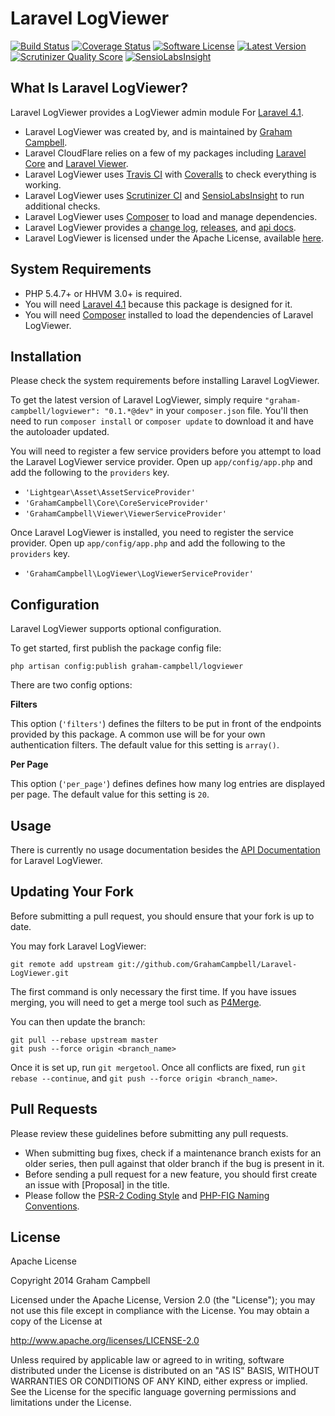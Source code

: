 Laravel LogViewer
=================


[![Build Status](https://img.shields.io/travis/GrahamCampbell/Laravel-LogViewer/master.svg)](https://travis-ci.org/GrahamCampbell/Laravel-LogViewer)
[![Coverage Status](https://img.shields.io/coveralls/GrahamCampbell/Laravel-LogViewer/master.svg)](https://coveralls.io/r/GrahamCampbell/Laravel-LogViewer)
[![Software License](https://img.shields.io/badge/license-Apache%202.0-brightgreen.svg)](https://github.com/GrahamCampbell/Laravel-LogViewer/blob/master/LICENSE.md)
[![Latest Version](https://img.shields.io/github/release/GrahamCampbell/Laravel-LogViewer.svg)](https://github.com/GrahamCampbell/Laravel-LogViewer/releases)
[![Scrutinizer Quality Score](https://scrutinizer-ci.com/g/GrahamCampbell/Laravel-LogViewer/badges/quality-score.png?s=f5a91dbe1dd7a7e2fbdd12d3bd61ab02868b2792)](https://scrutinizer-ci.com/g/GrahamCampbell/Laravel-LogViewer)
[![SensioLabsInsight](https://insight.sensiolabs.com/projects/2649702d-f080-429b-b17c-dacba1c4c15a/mini.png)](https://insight.sensiolabs.com/projects/2649702d-f080-429b-b17c-dacba1c4c15a)


## What Is Laravel LogViewer?

Laravel LogViewer provides a LogViewer admin module For [Laravel 4.1](http://laravel.com).

* Laravel LogViewer was created by, and is maintained by [Graham Campbell](https://github.com/GrahamCampbell).
* Laravel CloudFlare relies on a few of my packages including [Laravel Core](https://github.com/GrahamCampbell/Laravel-Core) and [Laravel Viewer](https://github.com/GrahamCampbell/Laravel-Viewer).
* Laravel LogViewer uses [Travis CI](https://travis-ci.org/GrahamCampbell/Laravel-LogViewer) with [Coveralls](https://coveralls.io/r/GrahamCampbell/Laravel-LogViewer) to check everything is working.
* Laravel LogViewer uses [Scrutinizer CI](https://scrutinizer-ci.com/g/GrahamCampbell/Laravel-LogViewer) and [SensioLabsInsight](https://insight.sensiolabs.com/projects/2649702d-f080-429b-b17c-dacba1c4c15a) to run additional checks.
* Laravel LogViewer uses [Composer](https://getcomposer.org) to load and manage dependencies.
* Laravel LogViewer provides a [change log](https://github.com/GrahamCampbell/Laravel-LogViewer/blob/master/CHANGELOG.md), [releases](https://github.com/GrahamCampbell/Laravel-LogViewer/releases), and [api docs](http://grahamcampbell.github.io/Laravel-LogViewer).
* Laravel LogViewer is licensed under the Apache License, available [here](https://github.com/GrahamCampbell/Laravel-LogViewer/blob/master/LICENSE.md).


## System Requirements

* PHP 5.4.7+ or HHVM 3.0+ is required.
* You will need [Laravel 4.1](http://laravel.com) because this package is designed for it.
* You will need [Composer](https://getcomposer.org) installed to load the dependencies of Laravel LogViewer.


## Installation

Please check the system requirements before installing Laravel LogViewer.

To get the latest version of Laravel LogViewer, simply require `"graham-campbell/logviewer": "0.1.*@dev"` in your `composer.json` file. You'll then need to run `composer install` or `composer update` to download it and have the autoloader updated.

You will need to register a few service providers before you attempt to load the Laravel LogViewer service provider. Open up `app/config/app.php` and add the following to the `providers` key.

* `'Lightgear\Asset\AssetServiceProvider'`
* `'GrahamCampbell\Core\CoreServiceProvider'`
* `'GrahamCampbell\Viewer\ViewerServiceProvider'`

Once Laravel LogViewer is installed, you need to register the service provider. Open up `app/config/app.php` and add the following to the `providers` key.

* `'GrahamCampbell\LogViewer\LogViewerServiceProvider'`


## Configuration

Laravel LogViewer supports optional configuration.

To get started, first publish the package config file:

    php artisan config:publish graham-campbell/logviewer

There are two config options:

**Filters**

This option (`'filters'`) defines the filters to be put in front of the endpoints provided by this package. A common use will be for your own authentication filters. The default value for this setting is `array()`.

**Per Page**

This option (`'per_page'`) defines defines how many log entries are displayed per page. The default value for this setting is `20`.


## Usage

There is currently no usage documentation besides the [API Documentation](http://grahamcampbell.github.io/Laravel-LogViewer
) for Laravel LogViewer.


## Updating Your Fork

Before submitting a pull request, you should ensure that your fork is up to date.

You may fork Laravel LogViewer:

    git remote add upstream git://github.com/GrahamCampbell/Laravel-LogViewer.git

The first command is only necessary the first time. If you have issues merging, you will need to get a merge tool such as [P4Merge](http://perforce.com/product/components/perforce_visual_merge_and_diff_tools).

You can then update the branch:

    git pull --rebase upstream master
    git push --force origin <branch_name>

Once it is set up, run `git mergetool`. Once all conflicts are fixed, run `git rebase --continue`, and `git push --force origin <branch_name>`.


## Pull Requests

Please review these guidelines before submitting any pull requests.

* When submitting bug fixes, check if a maintenance branch exists for an older series, then pull against that older branch if the bug is present in it.
* Before sending a pull request for a new feature, you should first create an issue with [Proposal] in the title.
* Please follow the [PSR-2 Coding Style](https://github.com/php-fig/fig-standards/blob/master/accepted/PSR-2-coding-style-guide.md) and [PHP-FIG Naming Conventions](https://github.com/php-fig/fig-standards/blob/master/bylaws/002-psr-naming-conventions.md).


## License

Apache License

Copyright 2014 Graham Campbell

Licensed under the Apache License, Version 2.0 (the "License");
you may not use this file except in compliance with the License.
You may obtain a copy of the License at

 http://www.apache.org/licenses/LICENSE-2.0

Unless required by applicable law or agreed to in writing, software
distributed under the License is distributed on an "AS IS" BASIS,
WITHOUT WARRANTIES OR CONDITIONS OF ANY KIND, either express or implied.
See the License for the specific language governing permissions and
limitations under the License.
